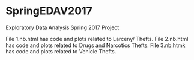 # SpringEDAV2017
Exploratory Data Analysis Spring 2017 Project


File 1.nb.html has code and plots related to Larceny/ Thefts.
File 2.nb.html has code and plots related to Drugs and Narcotics Thefts.
File 3.nb.htmk has code and plots related to Vehicle Thefts.
